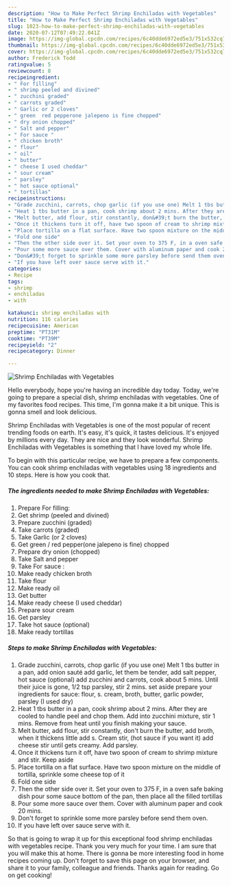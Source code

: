 ```yaml
---
description: "How to Make Perfect Shrimp Enchiladas with Vegetables"
title: "How to Make Perfect Shrimp Enchiladas with Vegetables"
slug: 1023-how-to-make-perfect-shrimp-enchiladas-with-vegetables
date: 2020-07-12T07:49:22.041Z
image: https://img-global.cpcdn.com/recipes/6c40dde6972ed5e3/751x532cq70/shrimp-enchiladas-with-vegetables-recipe-main-photo.jpg
thumbnail: https://img-global.cpcdn.com/recipes/6c40dde6972ed5e3/751x532cq70/shrimp-enchiladas-with-vegetables-recipe-main-photo.jpg
cover: https://img-global.cpcdn.com/recipes/6c40dde6972ed5e3/751x532cq70/shrimp-enchiladas-with-vegetables-recipe-main-photo.jpg
author: Frederick Todd
ratingvalue: 5
reviewcount: 8
recipeingredient:
- " For filling"
- " shrimp peeled and divined"
- " zucchini graded"
- " carrots graded"
- " Garlic or 2 cloves"
- " green  red pepperone jalepeno is fine chopped"
- " dry onion chopped"
- " Salt and pepper"
- " For sauce "
- " chicken broth"
- " flour"
- " oil"
- " butter"
- " cheese I used cheddar"
- " sour cream"
- " parsley"
- " hot sauce optional"
- " tortillas"
recipeinstructions:
- "Grade zucchini, carrots, chop garlic (if you use one) Melt 1 tbs butter in a pan, add onion sauté add garlic, let them be tender, add salt pepper, hot sauce (optional) add zucchini and carrots, cook about 5 mins. Until their juice is gone, 1/2 tsp parsley, stir 2 mins. set aside prepare your ingredients for sauce: flour, s. cream, broth, butter, garlic powder, parsley (I used dry)"
- "Heat 1 tbs butter in a pan, cook shrimp about 2 mins. After they are cooled to handle peel and chop them. Add into zucchini mixture, stir 1 mins. Remove from heat until you finish making your sauce."
- "Melt butter, add flour, stir constantly, don&#39;t burn the butter, add broth, when it thickens little add s. Cream stir, (hot sauce if you want it) add cheese stir until gets creamy. Add parsley."
- "Once it thickens turn it off, have two spoon of cream to shrimp mixture and stir. Keep aside"
- "Place tortilla on a flat surface. Have two spoon mixture on the middle of tortilla, sprinkle some cheese top of it"
- "Fold one side"
- "Then the other side over it. Set your oven to 375 F, in a oven safe baking dish pour some sauce bottom of the pan, then place all the filled tortillas"
- "Pour some more sauce over them. Cover with aluminum paper and cook 20 mins."
- "Don&#39;t forget to sprinkle some more parsley before send them oven."
- "If you have left over sauce serve with it."
categories:
- Recipe
tags:
- shrimp
- enchiladas
- with

katakunci: shrimp enchiladas with 
nutrition: 116 calories
recipecuisine: American
preptime: "PT31M"
cooktime: "PT39M"
recipeyield: "2"
recipecategory: Dinner

---
```



![Shrimp Enchiladas with Vegetables](https://img-global.cpcdn.com/recipes/6c40dde6972ed5e3/751x532cq70/shrimp-enchiladas-with-vegetables-recipe-main-photo.jpg)

Hello everybody, hope you're having an incredible day today. Today, we're going to prepare a special dish, shrimp enchiladas with vegetables. One of my favorites food recipes. This time, I'm gonna make it a bit unique. This is gonna smell and look delicious.

Shrimp Enchiladas with Vegetables is one of the most popular of recent trending foods on earth. It's easy, it's quick, it tastes delicious. It's enjoyed by millions every day. They are nice and they look wonderful. Shrimp Enchiladas with Vegetables is something that I have loved my whole life.




To begin with this particular recipe, we have to prepare a few components. You can cook shrimp enchiladas with vegetables using 18 ingredients and 10 steps. Here is how you cook that.

<!--inarticleads1-->

##### The ingredients needed to make Shrimp Enchiladas with Vegetables:

1. Prepare  For filling:
1. Get  shrimp (peeled and divined)
1. Prepare  zucchini (graded)
1. Take  carrots (graded)
1. Take  Garlic (or 2 cloves)
1. Get  green / red pepper(one jalepeno is fine) chopped
1. Prepare  dry onion (chopped)
1. Take  Salt and pepper
1. Take  For sauce :
1. Make ready  chicken broth
1. Take  flour
1. Make ready  oil
1. Get  butter
1. Make ready  cheese (I used cheddar)
1. Prepare  sour cream
1. Get  parsley
1. Take  hot sauce (optional)
1. Make ready  tortillas




<!--inarticleads2-->

##### Steps to make Shrimp Enchiladas with Vegetables:

1. Grade zucchini, carrots, chop garlic (if you use one) Melt 1 tbs butter in a pan, add onion sauté add garlic, let them be tender, add salt pepper, hot sauce (optional) add zucchini and carrots, cook about 5 mins. Until their juice is gone, 1/2 tsp parsley, stir 2 mins. set aside prepare your ingredients for sauce: flour, s. cream, broth, butter, garlic powder, parsley (I used dry)
1. Heat 1 tbs butter in a pan, cook shrimp about 2 mins. After they are cooled to handle peel and chop them. Add into zucchini mixture, stir 1 mins. Remove from heat until you finish making your sauce.
1. Melt butter, add flour, stir constantly, don&#39;t burn the butter, add broth, when it thickens little add s. Cream stir, (hot sauce if you want it) add cheese stir until gets creamy. Add parsley.
1. Once it thickens turn it off, have two spoon of cream to shrimp mixture and stir. Keep aside
1. Place tortilla on a flat surface. Have two spoon mixture on the middle of tortilla, sprinkle some cheese top of it
1. Fold one side
1. Then the other side over it. Set your oven to 375 F, in a oven safe baking dish pour some sauce bottom of the pan, then place all the filled tortillas
1. Pour some more sauce over them. Cover with aluminum paper and cook 20 mins.
1. Don&#39;t forget to sprinkle some more parsley before send them oven.
1. If you have left over sauce serve with it.




So that is going to wrap it up for this exceptional food shrimp enchiladas with vegetables recipe. Thank you very much for your time. I am sure that you will make this at home. There is gonna be more interesting food in home recipes coming up. Don't forget to save this page on your browser, and share it to your family, colleague and friends. Thanks again for reading. Go on get cooking!
